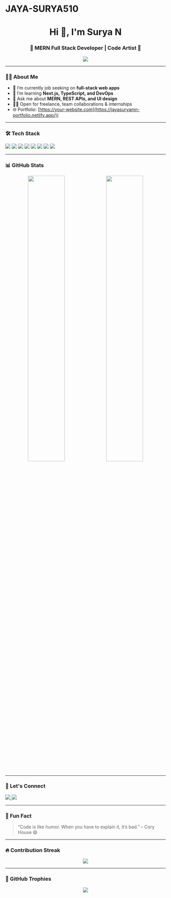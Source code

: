 # JAYA-SURYA510
<h1 align="center">Hi 👋, I'm Surya N</h1>
<h3 align="center">🚀 MERN Full Stack Developer | Code Artist 🎨</h3>

<p align="center">
  <img src="https://readme-typing-svg.herokuapp.com/?lines=JavaScript%20Lover%20💛;React%20Developer%20⚛️;Node.js%20Backend%20Wizard%20🧙‍♂️;MongoDB%20Data%20Alchemist%20🍃&center=true&width=500&height=45">
</p>

---

### 👨‍💻 About Me

- 🔭 I’m currently job seeking on **full-stack web apps**
- 🌱 I’m learning **Next.js, TypeScript, and DevOps**
- 💬 Ask me about **MERN, REST APIs, and UI design**
- 👨‍💼 Open for freelance, team collaborations & internships
- 🌐 Portfolio: [https://your-website.com](https://jayasuryamn-portfolio.netlify.app/))

---

### 🛠️ Tech Stack

<p align="left">
  <img src="https://img.shields.io/badge/JavaScript-F7DF1E?style=for-the-badge&logo=javascript&logoColor=black"/>
  <img src="https://img.shields.io/badge/React-20232A?style=for-the-badge&logo=react&logoColor=61DAFB"/>
  <img src="https://img.shields.io/badge/Node.js-339933?style=for-the-badge&logo=nodedotjs&logoColor=white"/>
  <img src="https://img.shields.io/badge/Express.js-404D59?style=for-the-badge"/>
  <img src="https://img.shields.io/badge/MongoDB-4EA94B?style=for-the-badge&logo=mongodb&logoColor=white"/>
  <img src="https://img.shields.io/badge/Tailwind_CSS-38B2AC?style=for-the-badge&logo=tailwind-css&logoColor=white"/>
  <img src="https://img.shields.io/badge/Git-F05032?style=for-the-badge&logo=git&logoColor=white"/>
  <img src="https://img.shields.io/badge/GitHub-181717?style=for-the-badge&logo=github&logoColor=white"/>
</p>

---

### 📊 GitHub Stats

<p align="center">
  <img src="https://github-readme-stats.vercel.app/api?username=yourusername&show_icons=true&theme=tokyonight" width="48%" />
  <img src="https://github-readme-stats.vercel.app/api/top-langs/?username=yourusername&layout=compact&theme=tokyonight" width="48%" />
</p>

---

### 🔗 Let's Connect

<p align="left">
  <a href="http://www.linkedin.com/in/jaya-surya-m-n-510s" target="_blank">
    <img src="https://img.shields.io/badge/LinkedIn-blue?style=for-the-badge&logo=linkedin&logoColor=white"/>
  </a>
<!--   <a href="https://twitter.com/yourprofile" target="_blank">
    <img src="https://img.shields.io/badge/Twitter-blue?style=for-the-badge&logo=twitter&logoColor=white"/>
  </a> -->
  <a href="mailto:suryatheforgiver@gmail.com" target="_blank">
    <img src="https://img.shields.io/badge/Gmail-D14836?style=for-the-badge&logo=gmail&logoColor=white"/>
  </a>
</p>

---

### 🧠 Fun Fact

> “Code is like humor. When you have to explain it, it’s bad.” – Cory House 😄

---

### 🔥 Contribution Streak

<p align="center">
  <img src="https://github-readme-streak-stats.herokuapp.com?user=yourusername&theme=tokyonight"/>
</p>

---

### 🧩 GitHub Trophies

<p align="center">
  <img src="https://github-profile-trophy.vercel.app/?username=yourusername&theme=monokai&no-frame=true&margin-w=10" />
</p>
